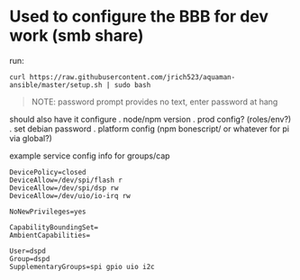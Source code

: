 # Used to configure the BBB for dev work (smb share)

run:

    curl https://raw.githubusercontent.com/jrich523/aquaman-ansible/master/setup.sh | sudo bash

> NOTE: password prompt provides no text, enter password at hang

should also have it configure
. node/npm version
. prod config? (roles/env?)
. set debian password
. platform config (npm bonescript/ or whatever for pi via global?)

example service config info for groups/cap

    DevicePolicy=closed
    DeviceAllow=/dev/spi/flash r
    DeviceAllow=/dev/spi/dsp rw
    DeviceAllow=/dev/uio/io-irq rw

    NoNewPrivileges=yes

    CapabilityBoundingSet=
    AmbientCapabilities=

    User=dspd
    Group=dspd
    SupplementaryGroups=spi gpio uio i2c
